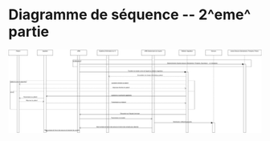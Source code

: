 Diagramme de séquence -- 2^eme^ partie
======================================

![Diagramme de séquence -- 2^eme^ Partie](../../rapport/exports/sequence_2.png "Diagramme de séquence -- 2^eme^") 
